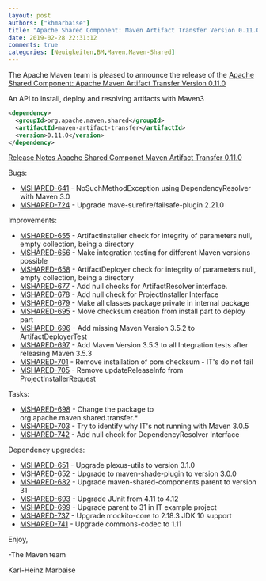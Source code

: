 ```yaml
---
layout: post
authors: ["khmarbaise"]
title: "Apache Shared Component: Maven Artifact Transfer Version 0.11.0 Released"
date: 2019-02-28 22:31:12
comments: true
categories: [Neuigkeiten,BM,Maven,Maven-Shared]
---
```

The Apache Maven team is pleased to announce the release of the 
[Apache Shared Component: Apache Maven Artifact Transfer Version 0.11.0](https://maven.apache.org/shared/maven-artifact-transfer/)

An API to install, deploy and resolving artifacts with Maven3

```xml
<dependency>
  <groupId>org.apache.maven.shared</groupId>
  <artifactId>maven-artifact-transfer</artifactId>
  <version>0.11.0</version>
</dependency>
```

<!-- more -->

[Release Notes Apache Shared Componet Maven Artifact Transfer 0.11.0](https://issues.apache.org/jira/projects/MSHARED/versions/12338168)

Bugs:

 * [MSHARED-641](https://issues.apache.org/jira/browse/MSHARED-641) - NoSuchMethodException using DependencyResolver with Maven 3.0
 * [MSHARED-724](https://issues.apache.org/jira/browse/MSHARED-724) - Upgrade mave-surefire/failsafe-plugin 2.21.0

Improvements:

 * [MSHARED-655](https://issues.apache.org/jira/browse/MSHARED-655) - ArtifactInstaller check for integrity of parameters null, empty collection, being a directory
 * [MSHARED-656](https://issues.apache.org/jira/browse/MSHARED-656) - Make integration testing for different Maven versions possible
 * [MSHARED-658](https://issues.apache.org/jira/browse/MSHARED-658) - ArtifactDeployer check for integrity of parameters null, empty collection, being a directory
 * [MSHARED-677](https://issues.apache.org/jira/browse/MSHARED-677) - Add null checks for ArtifactResolver interface.
 * [MSHARED-678](https://issues.apache.org/jira/browse/MSHARED-678) - Add null check for ProjectInstaller Interface
 * [MSHARED-679](https://issues.apache.org/jira/browse/MSHARED-679) - Make all classes package private in internal package
 * [MSHARED-695](https://issues.apache.org/jira/browse/MSHARED-695) - Move checksum creation from install part to deploy part
 * [MSHARED-696](https://issues.apache.org/jira/browse/MSHARED-696) - Add missing Maven Version 3.5.2 to ArtifactDeployerTest
 * [MSHARED-697](https://issues.apache.org/jira/browse/MSHARED-697) - Add Maven Version 3.5.3 to all Integration tests after releasing Maven 3.5.3
 * [MSHARED-701](https://issues.apache.org/jira/browse/MSHARED-701) - Remove installation of pom checksum - IT's do not fail
 * [MSHARED-705](https://issues.apache.org/jira/browse/MSHARED-705) - Remove updateReleaseInfo from ProjectInstallerRequest

Tasks:

 * [MSHARED-698](https://issues.apache.org/jira/browse/MSHARED-698) - Change the package to org.apache.maven.shared.transfer.*
 * [MSHARED-703](https://issues.apache.org/jira/browse/MSHARED-703) - Try to identify why IT's not running with Maven 3.0.5
 * [MSHARED-742](https://issues.apache.org/jira/browse/MSHARED-742) - Add null check for DependencyResolver Interface

Dependency upgrades:

 * [MSHARED-651](https://issues.apache.org/jira/browse/MSHARED-651) - Upgrade plexus-utils to version 3.1.0
 * [MSHARED-652](https://issues.apache.org/jira/browse/MSHARED-652) - Upgrade to maven-shade-plugin to version 3.0.0
 * [MSHARED-682](https://issues.apache.org/jira/browse/MSHARED-682) - Upgrade maven-shared-components parent to version 31
 * [MSHARED-693](https://issues.apache.org/jira/browse/MSHARED-693) - Upgrade JUnit from 4.11 to 4.12
 * [MSHARED-699](https://issues.apache.org/jira/browse/MSHARED-699) - Upgrade parent to 31 in IT example project
 * [MSHARED-737](https://issues.apache.org/jira/browse/MSHARED-737) - Upgrade mockito-core to 2.18.3 JDK 10 support
 * [MSHARED-741](https://issues.apache.org/jira/browse/MSHARED-741) - Upgrade commons-codec to 1.11

Enjoy,

-The Maven team

Karl-Heinz Marbaise
